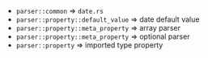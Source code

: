 - `parser::common` => `date.rs`
- `parser::property::default_value` => date default value
- `parser::property::meta_property` => array parser
- `parser::property::meta_property` => optional parser
- `parser::property` => imported type property
